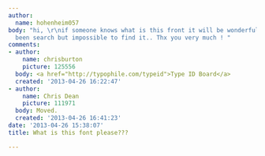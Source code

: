 ```yaml
---
author:
  name: hohenheim057
body: "hi, \r\nif someone knows what is this front it will be wonderfull !  I have
  been search but impossible to find it.. Thx you very much ! "
comments:
- author:
    name: chrisburton
    picture: 125556
  body: <a href="http://typophile.com/typeid">Type ID Board</a>
  created: '2013-04-26 16:22:47'
- author:
    name: Chris Dean
    picture: 111971
  body: Moved.
  created: '2013-04-26 16:41:23'
date: '2013-04-26 15:38:07'
title: What is this font please???

---
```

